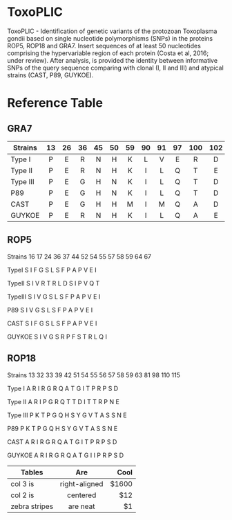 # ToxoPLIC
ToxoPLIC - Identification of genetic variants of the protozoan Toxoplasma gondii based on single nucleotide polymorphisms (SNPs) in the proteins ROP5, ROP18 and GRA7. Insert sequences of at least 50 nucleotides comprising the hypervariable region of each protein (Costa et al, 2016; under review). After analysis, is provided the identity between informative SNPs of the query sequence comparing with clonal (I, II and III) and atypical strains (CAST, P89, GUYKOE).

#   Reference Table

  ## GRA7

  | Strains      |   13  |   26  |  36   |  45   | 50    |  59   |  90   |  91   |   97  | 100   |   102 |   106 |   108 |   112 |   115 |  124 |  127  |   129 |  131  |  132 |
  | ------------ |:-----:|:-----:|:-----:|:-----:|:-----:|:-----:|:-----:|:-----:|:-----:|:-----:|:-----:|:-----:|:-----:|:-----:|:-----:|:----:|:-----:|:-----:|:-----:| ----:|
  | Type I       | P     | E     | R     | N     | H     | K     | L     | V     | E     | R     | D     | T     | G     | G     | L     | A    | L     | M     | L     | T    |
  | Type II      | P     | E     | R     | N     | H     | K     | I     | L     | Q     | T     | E     | T     | G     | S     | L     | A    | L     | M     | L     | T    |
  | Type III     | P     | E     | G     | H     | N     | K     | I     | L     | Q     | T     | D     | S     | G     | S     | I     | A    | L     | L     | I     | K    |
  | P89          | P     | E     | G     | H     | N     | K     | I     | L     | Q     | T     | D     | S     | G     | S     | I     | V    | L     | L     | I     | K    |
  | CAST         | P     | E     | G     | H     | H     | M     | I     | M     | Q     | A     | D     | T     | G     | N     | L     | V    | L     | L     | I     | K    |
  | GUYKOE       | P     | E     | R     | N     | H     | K     | I     | L     | Q     | A     | E     | T     | S     | N     | L     | A    | L     | M     | L     | T    |

  ## ROP5

  Strains     16    17    24    36   37    44    52    54   55   57   58    59    64    67

  TypeI       S     I     F     G    S     L     S     F    P    A     P    V     E     I

  TypeII      S     I     V     R    T     R     L     D    S    I     P    V     Q     T

  TypeIII     S     I     V     G    S     L     S     F    P    A     P    V     E     I

  P89         S     I     V     G    S     L     S     F    P    A     P    V     E     I

  CAST        S     I     F     G    S     L     S     F    P    A     P    V     E     I

  GUYKOE      S     I     V     G    S     R     P     F    S    T     R    L     Q     I

    
  ## ROP18

  Strains     13   32    33    39    42   51   54    55   56   57   58    59   63    81    98    110  115

  Type I      A    R     I     R     G    R    Q     A    T    G    I     T    P     R     P     S    D

  Type II     A    R     I     P     G    R    Q     T    T    D    I     T    T     R     P     N    E

  Type III    P    K     T     P     G    Q    H     S    Y    G    V     T    A     S     S     N    E

  P89         P    K     T     P     G    Q    H     S    Y    G    V     T    A     S     S     N    E

  CAST        A    R     I     R     G    R    Q     A    T    G    I     T    P     R     P     S    D

  GUYKOE      A    R     I     R     G    R    Q     A    T    G    I     I    P     R     P     S    D
  
  
| Tables        | Are           | Cool  |
| ------------- |:----------------:| -----:|
| col 3 is      | right-aligned | $1600 |
| col 2 is      | centered      |   $12 |
| zebra stripes | are neat      |    $1 |

